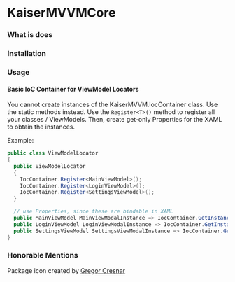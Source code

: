 # KaiserMVVMCore

### What is does

### Installation

### Usage

#### Basic IoC Container for ViewModel Locators

You cannot create instances of the KaiserMVVM.IocContainer class. Use the static methods instead. Use the ``Register<T>()`` method to register all your 
classes / ViewModels. Then, create get-only Properties for the XAML to obtain the instances.

Example:

```csharp
public class ViewModelLocator
{
  public ViewModelLocator
  {
    IocContainer.Register<MainViewModel>();
    IocContainer.Register<LoginViewModel>();
    IocContainer.Register<SettingsViewModel>();
  }

  // use Properties, since these are bindable in XAML
  public MainViewModel MainViewModalInstance => IocContainer.GetInstance<MainViewModel>();
  public LoginViewModel LoginViewModalInstance => IocContainer.GetInstance<LoginViewModel>();
  public SettingsViewModel SettingsViewModalInstance => IocContainer.GetInstance<SettingsViewModel>();
}
```

### Honorable Mentions

Package icon created by [Gregor Cresnar](https://www.flaticon.com/authors/gregor-cresnar)